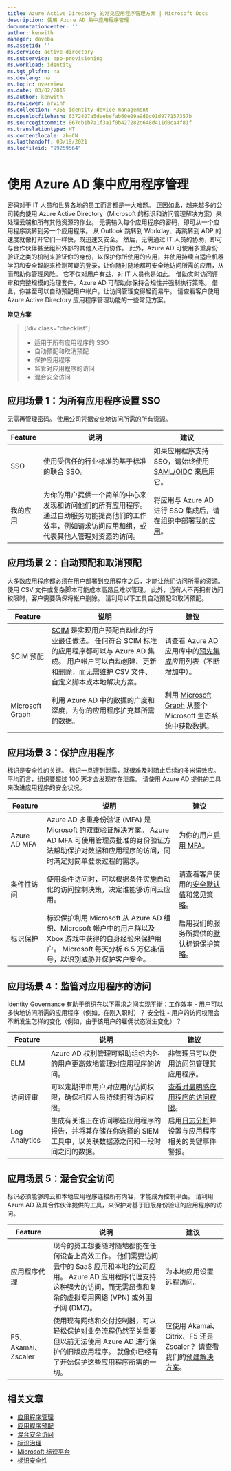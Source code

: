 ```yaml
---
title: Azure Active Directory 的常见应用程序管理方案 | Microsoft Docs
description: 使用 Azure AD 集中应用程序管理
documentationcenter: ''
author: kenwith
manager: daveba
ms.assetid: ''
ms.service: active-directory
ms.subservice: app-provisioning
ms.workload: identity
ms.tgt_pltfrm: na
ms.devlang: na
ms.topic: overview
ms.date: 03/02/2019
ms.author: kenwith
ms.reviewer: arvinh
ms.collection: M365-identity-device-management
ms.openlocfilehash: 6372407a5deebefab60e09a9d0c01d977157357b
ms.sourcegitcommit: 867cb1b7a1f3a1f0b427282c648d411d0ca4f81f
ms.translationtype: HT
ms.contentlocale: zh-CN
ms.lasthandoff: 03/19/2021
ms.locfileid: "99259564"
---
```

# <a name="centralize-application-management-with-azure-ad"></a>使用 Azure AD 集中应用程序管理

密码对于 IT 人员和世界各地的员工而言都是一大难题。 正因如此，越来越多的公司转向使用 Azure Active Directory（Microsoft 的标识和访问管理解决方案）来处理云端和所有其他资源的作业。 无需输入每个应用程序的密码，即可从一个应用程序跳转到另一个应用程序。 从 Outlook 跳转到 Workday、再跳转到 ADP 的速度就像打开它们一样快，既迅速又安全。 然后，无需通过 IT 人员的协助，即可与合作伙伴甚至组织外部的其他人进行协作。 此外，Azure AD 可使用多重身份验证之类的机制来验证你的身份，以保护你所使用的应用，并使用持续自适应机器学习和安全智能来检测可疑的登录，让你随时随地都可安全地访问所需的应用，从而帮助你管理风险。 它不仅对用户有益，对 IT 人员也是如此。 借助实时访问评审和完整规模的治理套件，Azure AD 可帮助你保持合规性并强制执行策略。 借此，你甚至可以自动预配用户帐户，让访问管理变得轻而易举。 请查看客户使用 Azure Active Directory 应用程序管理功能的一些常见方案。

**常见方案**


> [!div class="checklist"]
> * 适用于所有应用程序的 SSO
> * 自动预配和取消预配 
> * 保护应用程序
> * 监管对应用程序的访问
> * 混合安全访问

## <a name="scenario-1-set-up-sso-for-all-your-applications"></a>应用场景 1：为所有应用程序设置 SSO

无需再管理密码。 使用公司凭据安全地访问所需的所有资源。 

|Feature  | 说明 | 建议 |
|---------|---------|---------|
|SSO|使用受信任的行业标准的基于标准的联合 SSO。|如果应用程序支持 SSO，请始终使用 [SAML/OIDC](../develop/v2-howto-app-gallery-listing.md) 来启用它。|
|我的应用|为你的用户提供一个简单的中心来发现和访问他们的所有应用程序。 通过自助服务功能提高他们的工作效率，例如请求访问应用和组，或代表其他人管理对资源的访问。| 将应用与 Azure AD 进行 SSO 集成后，请在组织中部署[我的应用](my-apps-deployment-plan.md)。|

## <a name="scenario-2-automate-provisioning-and-deprovisioning"></a>应用场景 2：自动预配和取消预配 


大多数应用程序都必须在用户部署到应用程序之后，才能让他们访问所需的资源。 使用 CSV 文件或复杂脚本可能成本高昂且难以管理。 此外，当有人不再拥有访问权限时，客户需要确保将帐户删除。 请利用以下工具自动预配和取消预配。 


|Feature  |说明|建议 |
|---------|---------|---------|
|SCIM 预配|[SCIM](https://aka.ms/SCIMOverview) 是实现用户预配自动化的行业最佳做法。 任何符合 SCIM 标准的应用程序都可以与 Azure AD 集成。 用户帐户可以自动创建、更新和删除，而无需维护 CSV 文件、自定义脚本或本地解决方案。|请查看 Azure AD 应用库中的[预先集成](../saas-apps/tutorial-list.md)应用列表（不断增加中）。|
|Microsoft Graph|利用 Azure AD 中的数据的广度和深度，为你的应用程序扩充其所需的数据。|利用 [Microsoft Graph](https://developer.microsoft.com/graph/) 从整个 Microsoft 生态系统中获取数据。 |


## <a name="scenario-3-secure-your-applications"></a>应用场景 3：保护应用程序
标识是安全性的关键。 标识一旦遭到泄露，就很难及时阻止后续的多米诺效应。 平均而言，组织要超过 100 天才会发现存在泄露。 请使用 Azure AD 提供的工具来改进应用程序的安全状况。 

|Feature  |说明| 建议 |
|---------|---------| ---------|
|Azure AD MFA|Azure AD 多重身份验证 (MFA) 是 Microsoft 的双重验证解决方案。 Azure AD MFA 可使用管理员批准的身份验证方法帮助保护对数据和应用程序的访问，同时满足对简单登录过程的需求。| 为你的用户[启用 MFA](https://techcommunity.microsoft.com/t5/azure-active-directory-identity/all-your-creds-are-belong-to-us/ba-p/855124)。  |
|条件性访问|使用条件访问时，可以根据条件实施自动化的访问控制决策，决定谁能够访问云应用。| 请查看客户使用的[安全默认值](../fundamentals/concept-fundamentals-security-defaults.md)和[常见策略](../conditional-access/concept-conditional-access-policy-common.md)。 | 
|标识保护|标识保护利用 Microsoft 从 Azure AD 组织、Microsoft 帐户中的用户群以及 Xbox 游戏中获得的自身经验来保护用户。 Microsoft 每天分析 6.5 万亿条信号，以识别威胁并保护客户安全。|启用我们的服务所提供的[默认标识保护策略](../identity-protection/concept-identity-protection-policies.md)。 | 

## <a name="scenario-4-govern-access-to-your-applications"></a>应用场景 4：监管对应用程序的访问
Identity Governance 有助于组织在以下需求之间实现平衡：工作效率 - 用户可以多快地访问所需的应用程序（例如，在刚入职时）？ 安全性 - 用户的访问权限会不断发生怎样的变化（例如，由于该用户的雇佣状态发生变化）？ 

|Feature  |说明|建议 |
|---------|---------| ---------|
|ELM|Azure AD 权利管理可帮助组织内外的用户更高效地管理对应用程序的访问。| 非管理员可以使用[访问包](../governance/entitlement-management-access-package-first.md)管理其应用程序。|
|访问评审|可以定期评审用户对应用的访问权限，确保相应人员持续拥有访问权限。| [查看对最明感应用程序的访问权限](../governance/access-reviews-overview.md)。 |
|Log Analytics|生成有关谁正在访问哪些应用程序的报告，并将其存储在你选择的 SIEM 工具中，以关联数据源之间和一段时间之间的数据。| 启用[日志分析](../reports-monitoring/howto-analyze-activity-logs-log-analytics.md)并设置与应用程序相关的关键事件警报。 |


## <a name="scenario-5-hybrid-secure-access"></a>应用场景 5：混合安全访问
标识必须能够跨云和本地应用程序连接所有内容，才能成为控制平面。 请利用 Azure AD 及其合作伙伴提供的工具，来保护对基于旧版身份验证的应用程序的访问。

|Feature  |说明|建议 |
|---------|---------|---------|
|应用程序代理|现今的员工想要随时随地都能在任何设备上高效工作。 他们需要访问云中的 SaaS 应用和本地的公司应用。 Azure AD 应用程序代理支持这种强大的访问，而无需昂贵和复杂的虚拟专用网络 (VPN) 或外围子网 (DMZ)。|为本地应用设置[远程访问](./application-proxy.md)。 |
|F5、Akamai、Zscaler|使用现有网络和交付控制器，可以轻松保护对业务流程仍然至关重要但以前无法使用 Azure AD 进行保护的旧版应用程序。 就像你已经有了开始保护这些应用程序所需的一切。| 应使用 Akamai、Citrix、F5 还是 Zscaler？ 请查看我们的[预建解决方案](./secure-hybrid-access.md)。 | 

## <a name="related-articles"></a>相关文章

- [应用程序管理](./index.yml)
- [应用程序预配](../app-provisioning/user-provisioning.md)
- [混合安全访问](./secure-hybrid-access.md)
- [标识治理](../governance/identity-governance-overview.md)
- [Microsoft 标识平台](../develop/v2-overview.md)
- [标识安全性](../conditional-access/index.yml)